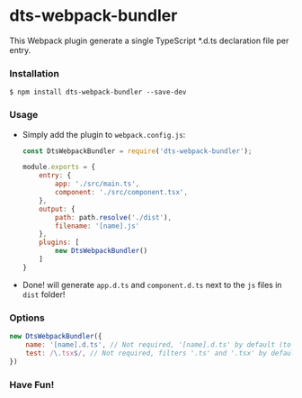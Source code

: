 # dts-webpack-bundler

This Webpack plugin generate a single TypeScript *.d.ts declaration file per entry.

### Installation

```shell
$ npm install dts-webpack-bundler --save-dev
```

### Usage

* Simply add the plugin to `webpack.config.js`:

    ```javascript
    const DtsWebpackBundler = require('dts-webpack-bundler');

    module.exports = {
        entry: {
            app: './src/main.ts',
            component: './src/component.tsx',
        },
        output: {
            path: path.resolve('./dist'),
            filename: '[name].js'
        },
        plugins: [
            new DtsWebpackBundler()
        ]
    }
    ```
* Done! will generate `app.d.ts` and `component.d.ts` next to the `js` files in `dist` folder!

### Options
```js
new DtsWebpackBundler({
    name: '[name].d.ts', // Not required, '[name].d.ts' by default (to match output fileName)
    test: /\.tsx$/, // Not required, filters '.ts' and '.tsx' by default
})
```


### Have Fun!